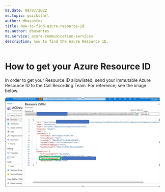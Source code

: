```yaml
---
ms.date: 09/07/2022 
ms.topic: quickstart
author: dbasantes
title: how-to-find-azure-resource-id
ms.author: dbasantes
ms.service: azure-communication-services
description: how to find the Azure Resource ID.
---
```



# How to get your Azure Resource ID

In order to get your Resource ID allowlisted, send your Immutable Azure Resource ID to the Call Recording Team. For reference, see the image below.

![Screenshot of Azure Resource ID](media/call-recording/immutable-resource-id.png)
